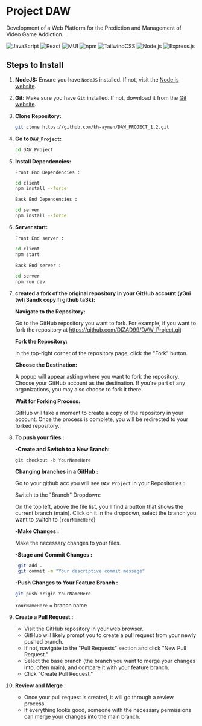 # Project DAW 

Development of a Web Platform for the Prediction and Management of Video Game Addiction.

![JavaScript](https://img.shields.io/badge/javascript-%23F7DF1E.svg?style=for-the-badge&logo=javascript&logoColor=black)
![React](https://img.shields.io/badge/react-%2320232a.svg?style=for-the-badge&logo=react&logoColor=%2361DAFB)
![MUI](https://img.shields.io/badge/MUI-%230081CB.svg?style=for-the-badge&logo=mui&logoColor=white)
![npm](https://img.shields.io/badge/npm-%23000000.svg?style=for-the-badge&logo=npm&logoColor=white)
![TailwindCSS](https://img.shields.io/badge/tailwindcss-%2338B2AC.svg?style=for-the-badge&logo=tailwind-css&logoColor=white)
![Node.js](https://img.shields.io/badge/node.js-%2343853D.svg?style=for-the-badge&logo=node.js&logoColor=white)
![Express.js](https://img.shields.io/badge/express.js-%23404d59.svg?style=for-the-badge)

## Steps to Install

1. **NodeJS:** Ensure you have `NodeJS` installed. If not, visit the [Node.js website](https://nodejs.org/en).
2. **Git:** Make sure you have `Git` installed. If not, download it from the [Git website](https://git-scm.com/downloads).
3. **Clone Repository:**
   ```bash
   git clone https://github.com/kh-aymen/DAW_PROJECT_1.2.git
4. **Go to `DAW_Project`:**
   ```bash
   cd DAW_Project
   ```
5. **Install Dependencies:**
  
   `Front End Dependencies :`
   ```bash
   cd client
   npm install --force
   ```
   `Back End Dependencies :`
   ```bash
   cd server
   npm install --force
   ```
6. **Server start:**

   `Front End server :`
   ```bash
   cd client
   npm start
   ```
   `Back End server :`
   ```bash
   cd server
   npm run dev
   ```
7. **created a fork of the original repository in your GitHub account (y3ni twli 3andk copy fi github ta3k):**

    **Navigate to the Repository:**
   
    Go to the GitHub repository you want to fork. For example, if you want to fork the repository at https://github.com/DIZAD99/DAW_Project.git
   
    **Fork the Repository:**
   
    In the top-right corner of the repository page, click the "Fork" button.

   **Choose the Destination:**

    A popup will appear asking where you want to fork the repository. Choose your GitHub account as the destination. If you're part of any organizations, you may also choose to fork it there.

   **Wait for Forking Process:**

   GitHub will take a moment to create a copy of the repository in your account. Once the process is complete, you will be redirected to your forked repository.

8. **To push your files :**

   **-Create and Switch to a New Branch:**

   ```bahs
   git checkout -b YourNameHere
   ```
   **Changing branches in a GitHub :**
    
    Go to  your github acc you will see `DAW_Project` in your Repositories :

    Switch to the "Branch" Dropdown:

    On the top left, above the file list, you'll find a button that shows the current branch (main). Click on it in the dropdown, select the branch you want to switch to (`YourNameHere`)

   **-Make Changes :**
   
   Make the necessary changes to your files.

   **-Stage and Commit Changes :**

   ```bash
    git add .
    git commit -m "Your descriptive commit message"
   ```

   **-Push Changes to Your Feature Branch :**

    ```bash
    git push origin YourNameHere
    ```
    `YourNameHere` = branch name

9. **Create a Pull Request :**

    - Visit the GitHub repository in your web browser.
    - GitHub will likely prompt you to create a pull request from your newly pushed branch.
    - If not, navigate to the "Pull Requests" section and click "New Pull Request."
    - Select the base branch (the branch you want to merge your changes into, often main), and compare it with your feature branch.
    - Click "Create Pull Request."

10. **Review and Merge :**

    - Once your pull request is created, it will go through a review process.
    - If everything looks good, someone with the necessary permissions can merge your changes into the main branch.
    

  

   
